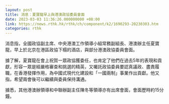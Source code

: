 ```yaml
---
layout: post
title: 消息：夏寶龍早上與港澳政協委員會面
date: 2023-03-03 11:36:26.000000000 +08:00
link: https://news.rthk.hk/rthk/ch/component/k2/1690293-20230303.htm
categories: rthk
---
```


消息指，全國政協副主席、中央港澳工作領導小組常務副組長、港澳辦主任夏寶龍，早上於北京在港區政協下榻的酒店，與部分港澳政協委員會面。

據了解，夏寶龍在會上祝賀一眾政協獲委任，也肯定了他們在過去5年的表現和貢獻，形容一眾是經嚴格審查和挑選的精英，又囑託政協委員要認真議政、盡責履職，在香港發揮作用，為中國式現代化建設和「一國兩制」事業作出貢獻。他又指，希望兩會後可以繼續與委員保持溝通。

據悉，其他港澳辦領導和中聯辦副主任陳冬等領導亦有出席會面，會面歷時約15分鐘。
